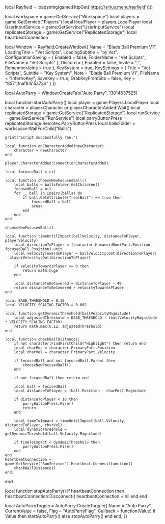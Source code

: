local Rayfield = loadstring(game:HttpGet('https://sirius.menu/rayfield'))()

local workspace = game:GetService("Workspace")
local players = game:GetService("Players")
local localPlayer = players.LocalPlayer
local UserInputService = game:GetService("UserInputService")
local replicatedStorage = game:GetService("ReplicatedStorage")
local heartbeatConnection

local Window = Rayfield:CreateWindow({
   Name = "Blade Ball Premium V1",
   LoadingTitle = "Vet Scripts",
   LoadingSubtitle = "by Vet",
   ConfigurationSaving = {
      Enabled = false,
      FolderName = "Vet Scripts",
      FileName = "Vet Scripts"
   },
   Discord = {
      Enabled = false,
      Invite = " ",
      RememberJoins = true
   },
   KeySystem = true,
   KeySettings = {
      Title = "Vet Scripts",
      Subtitle = "Key System",
      Note = "Blade Ball Premium V1",
      FileName = "InfernoKey",
      SaveKey = true,
      GrabKeyFromSite = false,
      Key = "8571jfnaf84n5a73n"
   }
})

local AutoParry = Window:CreateTab("Auto Parry", 13014537525)

local function startAutoParry()
    local player = game.Players.LocalPlayer
    local character = player.Character or player.CharacterAdded:Wait()
    local replicatedStorage = game:GetService("ReplicatedStorage")
    local runService = game:GetService("RunService")
    local parryButtonPress = replicatedStorage.Remotes.ParryButtonPress
    local ballsFolder = workspace:WaitForChild("Balls")

    print("Script successfully ran.")

    local function onCharacterAdded(newCharacter)
        character = newCharacter
    end

    player.CharacterAdded:Connect(onCharacterAdded)

    local focusedBall = nil  

    local function chooseNewFocusedBall()
        local balls = ballsFolder:GetChildren()
        focusedBall = nil
        for _, ball in ipairs(balls) do
            if ball:GetAttribute("realBall") == true then
                focusedBall = ball
                break
            end
        end
    end

    chooseNewFocusedBall()

    local function timeUntilImpact(ballVelocity, distanceToPlayer, playerVelocity)
        local directionToPlayer = (character.HumanoidRootPart.Position - focusedBall.Position).Unit
        local velocityTowardsPlayer = ballVelocity:Dot(directionToPlayer) - playerVelocity:Dot(directionToPlayer)
        
        if velocityTowardsPlayer <= 0 then
            return math.huge
        end
        
        local distanceToBeCovered = distanceToPlayer - 40
        return distanceToBeCovered / velocityTowardsPlayer
    end

    local BASE_THRESHOLD = 0.15
    local VELOCITY_SCALING_FACTOR = 0.002

    local function getDynamicThreshold(ballVelocityMagnitude)
        local adjustedThreshold = BASE_THRESHOLD - (ballVelocityMagnitude * VELOCITY_SCALING_FACTOR)
        return math.max(0.12, adjustedThreshold)
    end

    local function checkBallDistance()
        if not character:FindFirstChild("Highlight") then return end
        local charPos = character.PrimaryPart.Position
        local charVel = character.PrimaryPart.Velocity

        if focusedBall and not focusedBall.Parent then
            chooseNewFocusedBall()
        end

        if not focusedBall then return end

        local ball = focusedBall
        local distanceToPlayer = (ball.Position - charPos).Magnitude

        if distanceToPlayer < 10 then
            parryButtonPress:Fire()
            return
        end

        local timeToImpact = timeUntilImpact(ball.Velocity, distanceToPlayer, charVel)
        local dynamicThreshold = getDynamicThreshold(ball.Velocity.Magnitude)

        if timeToImpact < dynamicThreshold then
            parryButtonPress:Fire()
        end
    end
    heartbeatConnection = game:GetService("RunService").Heartbeat:Connect(function()
        checkBallDistance()
    end)
end

local function stopAutoParry()
    if heartbeatConnection then
        heartbeatConnection:Disconnect()
        heartbeatConnection = nil
    end
end

local AutoParryToggle = AutoParry:CreateToggle({
    Name = "Auto Parry",
    CurrentValue = false,
    Flag = "AutoParryFlag",
    Callback = function(Value)
        if Value then
            startAutoParry()
        else
            stopAutoParry()
        end
    end,
})
